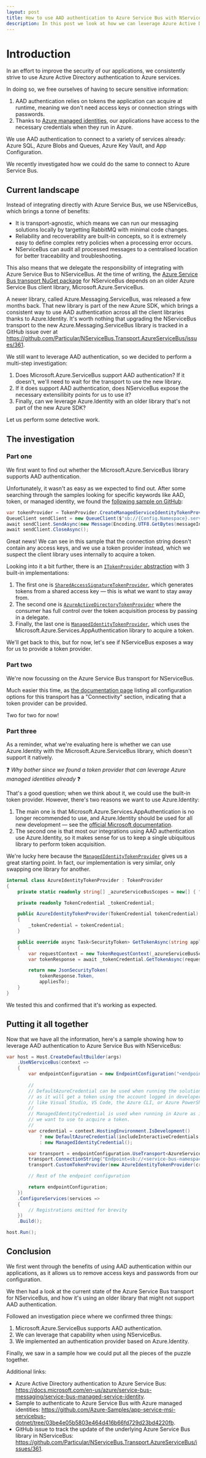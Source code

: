 ```yaml
---
layout: post
title: How to use AAD authentication to Azure Service Bus with NServiceBus
description: In this post we look at how we can leverage Azure Active Directory authentication to Azure Service Bus with NServiceBus to free ourselves of access keys.
---
```


# Introduction

In an effort to improve the security of our applications, we consistently strive to use Azure Active Directory authentication to Azure services.

In doing so, we free ourselves of having to secure sensitive information:

1. AAD authentication relies on tokens the application can acquire at runtime, meaning we don't need access keys or connection strings with passwords.
1. Thanks to [Azure managed identities](https://docs.microsoft.com/en-us/azure/active-directory/managed-identities-azure-resources/overview), our applications have access to the necessary credentials when they run in Azure.

We use AAD authentication to connect to a variety of services already: Azure SQL, Azure Blobs and Queues, Azure Key Vault, and App Configuration.

We recently investigated how we could do the same to connect to Azure Service Bus.

## Current landscape

Instead of integrating directly with Azure Service Bus, we use NServiceBus, which brings a tonne of benefits:

- It is transport-agnostic, which means we can run our messaging solutions locally by targetting RabbitMQ with minimal code changes.
- Reliability and recoverability are built-in concepts, so it is extremely easy to define complex retry policies when a processing error occurs.
- NServiceBus can audit all processed messages to a centralised location for better traceability and troubleshooting.

This also means that we delegate the responsibility of integrating with Azure Service Bus to NServiceBus.
At the time of writing, the [Azure Service Bus transport NuGet package](https://www.nuget.org/packages/NServiceBus.Transport.AzureServiceBus/) for NServiceBus depends on an older Azure Service Bus client library, Microsoft.Azure.ServiceBus.

A newer library, called Azure.Messaging.ServiceBus, was released a few months back.
That new library is part of the new Azure SDK, which brings a consistent way to use AAD authentication across all the client libraries thanks to Azure.Identity.
It's worth nothing that upgrading the NServiceBus transport to the new Azure.Messaging.ServiceBus library is tracked in a GitHub issue over at <https://github.com/Particular/NServiceBus.Transport.AzureServiceBus/issues/361>.

We still want to leverage AAD authentication, so we decided to perform a multi-step investigation:

1. Does Microsoft.Azure.ServiceBus support AAD authentication? If it doesn't, we'll need to wait for the transport to use the new library.
1. If it does support AAD authentication, does NServiceBus expose the necessary extensilibity points for us to use it?
1. Finally, can we leverage Azure.Identity with an older library that's not part of the new Azure SDK?

Let us perform some detective work.

## The investigation

### Part one

We first want to find out whether the Microsoft.Azure.ServiceBus library supports AAD authentication.

Unfortunately, it wasn't as easy as we expected to find out.
After some searching through the samples looking for specific keywords like AAD, token, or managed identity, we found the [following sample on GitHub](https://github.com/Azure-Samples/app-service-msi-servicebus-dotnet/blob/03be4e05b5803e464d416b66fd729d23bd4220fb/WebAppServiceBus/WebAppServiceBus/Controllers/HomeController.cs#L62-L65):

```csharp
var tokenProvider = TokenProvider.CreateManagedServiceIdentityTokenProvider();
QueueClient sendClient = new QueueClient($"sb://{Config.Namespace}.servicebus.windows.net/", Config.Queue, tokenProvider);
await sendClient.SendAsync(new Message(Encoding.UTF8.GetBytes(messageInfo.MessageToSend)));
await sendClient.CloseAsync();
```

Great news!
We can see in this sample that the connection string doesn't contain any access keys, and we use a token provider instead, which we suspect the client library uses internally to acquire a token.

Looking into it a bit further, there is an [`ITokenProvider` abstraction](https://github.com/Azure/azure-sdk-for-net/blob/Microsoft.Azure.ServiceBus_5.1.3/sdk/servicebus/Microsoft.Azure.ServiceBus/src/Primitives/ITokenProvider.cs) with 3 built-in implementations:

1. The first one is [`SharedAccessSignatureTokenProvider`](https://github.com/Azure/azure-sdk-for-net/blob/Microsoft.Azure.ServiceBus_5.1.3/sdk/servicebus/Microsoft.Azure.ServiceBus/src/Primitives/SharedAccessSignatureTokenProvider.cs), which generates tokens from a shared access key &mdash; this is what we want to stay away from.
1. The second one is [`AzureActiveDirectoryTokenProvider`](https://github.com/Azure/azure-sdk-for-net/blob/Microsoft.Azure.ServiceBus_5.1.3/sdk/servicebus/Microsoft.Azure.ServiceBus/src/Primitives/AzureActiveDirectoryTokenProvider.cs) where the consumer has full control over the token acquisition process by passing in a delegate.
1. Finally, the last one is [`ManagedIdentityTokenProvider`](https://github.com/Azure/azure-sdk-for-net/blob/Microsoft.Azure.ServiceBus_5.1.3/sdk/servicebus/Microsoft.Azure.ServiceBus/src/Primitives/ManagedIdentityTokenProvider.cs), which uses the Microsoft.Azure.Services.AppAuthentication library to acquire a token.

We'll get back to this, but for now, let's see if NServiceBus exposes a way for us to provide a token provider.

### Part two

We're now focussing on the Azure Service Bus transport for NServiceBus.

Much easier this time, as [the documentation page](https://docs.particular.net/transports/azure-service-bus/configuration#connectivity) listing all configuration options for this transport has a "Connectivity" section, indicating that a token provider can be provided.

Two for two for now!

### Part three

As a reminder, what we're evaluating here is whether we can use Azure.Identity with the Microsoft.Azure.ServiceBus library, which doesn't support it natively.

❓ _Why bother since we found a token provider that can leverage Azure managed identities already_ ❓

That's a good question;
when we think about it, we could use the built-in token provider.
However, there's two reasons we want to use Azure.Identity:

1. The main one is that Microsoft.Azure.Services.AppAuthentication is no longer recommended to use, and Azure.Identity should be used for all new development &mdash; see the [official Microsoft documentation](https://docs.microsoft.com/en-us/dotnet/api/overview/azure/service-to-service-authentication).
1. The second one is that most our integrations using AAD authentication use Azure.Identity, so it makes sense for us to keep a single ubiquitous library to perform token acquisition.

We're lucky here because the [`ManagedIdentityTokenProvider`](https://github.com/Azure/azure-sdk-for-net/blob/main/sdk/servicebus/Microsoft.Azure.ServiceBus/src/Primitives/ManagedIdentityTokenProvider.cs) gives us a great starting point.
In fact, our implementation is very similar, only swapping one library for another.

```csharp
internal class AzureIdentityTokenProvider : TokenProvider
{
    private static readonly string[] _azureServiceBusScopes = new[] { "https://servicebus.azure.net//.default" };

    private readonly TokenCredential _tokenCredential;

    public AzureIdentityTokenProvider(TokenCredential tokenCredential)
    {
        _tokenCredential = tokenCredential;
    }

    public override async Task<SecurityToken> GetTokenAsync(string appliesTo, TimeSpan timeout)
    {
        var requestContext = new TokenRequestContext(_azureServiceBusScopes);
        var tokenResponse = await _tokenCredential.GetTokenAsync(requestContext, default);

        return new JsonSecurityToken(
            tokenResponse.Token,
            appliesTo);
    }
}
```

We tested this and confirmed that it's working as expected.

## Putting it all together

Now that we have all the information, here's a sample showing how to leverage AAD authentication to Azure Service Bus with NServiceBus:

```csharp
var host = Host.CreateDefaultBuilder(args)
    .UseNServiceBus(context =>
    {
        var endpointConfiguration = new EndpointConfiguration("<endpoint-name>");
        
        //
        // DefaultAzureCredential can be used when running the solution locally
        // as it will get a token using the account logged in developer tools
        // like Visual Studio, VS Code, the Azure CLI, or Azure PowerShell.
        //
        // ManagedIdentityCredential is used when running in Azure as it's what
        // we want to use to acquire a token.
        //
        var credential = context.HostingEnvironment.IsDevelopment()
            ? new DefaultAzureCredential(includeInteractiveCredentials: false)
            : new ManagedIdentityCredential();

        var transport = endpointConfiguration.UseTransport<AzureServiceBusTransport>();
        transport.ConnectionString("Endpoint=sb://<service-bus-namespace>.servicebus.windows.net/");
        transport.CustomTokenProvider(new AzureIdentityTokenProvider(credential));

        // Rest of the endpoint configuration

        return endpointConfiguration;
    })
    .ConfigureServices(services =>
    {
        // Registrations omitted for brevity
    })
    .Build();

host.Run();
```

## Conclusion

We first went through the benefits of using AAD authentication within our applications, as it allows us to remove access keys and passwords from our configuration.

We then had a look at the current state of the Azure Service Bus transport for NServiceBus, and how it's using an older library that might not support AAD authentication.

Followed an investigation piece where we confirmed three things:

1. Microsoft.Azure.ServiceBus supports AAD authentication.
1. We can leverage that capability when using NServiceBus.
1. We implemented an authentication provider based on Azure.Identity.

Finally, we saw in a sample how we could put all the pieces of the puzzle together.

Additional links:

- Azure Active Directory authentication to Azure Service Bus: <https://docs.microsoft.com/en-us/azure/service-bus-messaging/service-bus-managed-service-identity>.
- Sample to authenticate to Azure Service Bus with Azure managed identities: <https://github.com/Azure-Samples/app-service-msi-servicebus-dotnet/tree/03be4e05b5803e464d416b66fd729d23bd4220fb>.
- GitHub issue to track the update of the underlying Azure Service Bus library in NServiceBus: <https://github.com/Particular/NServiceBus.Transport.AzureServiceBus/issues/361>.
